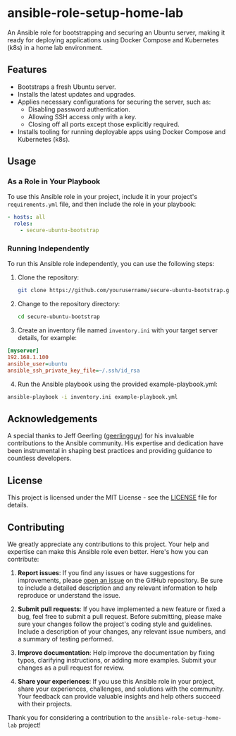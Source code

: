 # ansible-role-setup-home-lab
An Ansible role for bootstrapping and securing an Ubuntu server, making it ready for deploying applications using Docker Compose and Kubernetes (k8s) in a home lab environment.

## Features

- Bootstraps a fresh Ubuntu server.
- Installs the latest updates and upgrades.
- Applies necessary configurations for securing the server, such as:
  - Disabling password authentication.
  - Allowing SSH access only with a key.
  - Closing off all ports except those explicitly required.
- Installs tooling for running deployable apps using Docker Compose and Kubernetes (k8s).

## Usage

### As a Role in Your Playbook

To use this Ansible role in your project, include it in your project's `requirements.yml` file, and then include the role in your playbook:

```yaml
- hosts: all
  roles:
    - secure-ubuntu-bootstrap
```
### Running Independently

To run this Ansible role independently, you can use the following steps:

1. Clone the repository:

   ```bash
   git clone https://github.com/yourusername/secure-ubuntu-bootstrap.git
   ```
   
2. Change to the repository directory:

   ```bash
   cd secure-ubuntu-bootstrap   
   ```
   
3. Create an inventory file named `inventory.ini` with your target server details, for example:
```ini
[myserver]
192.168.1.100 
ansible_user=ubuntu 
ansible_ssh_private_key_file=~/.ssh/id_rsa
```

4. Run the Ansible playbook using the provided example-playbook.yml:
```bash
ansible-playbook -i inventory.ini example-playbook.yml
```
      
## Acknowledgements

A special thanks to Jeff Geerling ([geerlingguy](https://github.com/geerlingguy)) for his invaluable contributions to the Ansible community. His expertise and dedication have been instrumental in shaping best practices and providing guidance to countless developers.

## License

This project is licensed under the MIT License - see the [LICENSE](LICENSE) file for details.

## Contributing

We greatly appreciate any contributions to this project. Your help and expertise can make this Ansible role even better. Here's how you can contribute:

1. **Report issues**: If you find any issues or have suggestions for improvements, please [open an issue](https://github.com/yourusername/secure-ubuntu-bootstrap/issues) on the GitHub repository. Be sure to include a detailed description and any relevant information to help reproduce or understand the issue.

2. **Submit pull requests**: If you have implemented a new feature or fixed a bug, feel free to submit a pull request. Before submitting, please make sure your changes follow the project's coding style and guidelines. Include a description of your changes, any relevant issue numbers, and a summary of testing performed.

3. **Improve documentation**: Help improve the documentation by fixing typos, clarifying instructions, or adding more examples. Submit your changes as a pull request for review.

4. **Share your experiences**: If you use this Ansible role in your project, share your experiences, challenges, and solutions with the community. Your feedback can provide valuable insights and help others succeed with their projects.

Thank you for considering a contribution to the `ansible-role-setup-home-lab` project!
